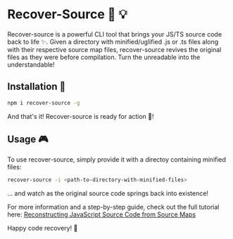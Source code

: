 # Recover-Source :mag_right: :bulb:

Recover-source is a powerful CLI tool that brings your JS/TS source code back to life :sparkles:. Given a directory with minified/uglified .js or .ts files along with their respective source map files, recover-source revives the original files as they were before compilation. Turn the unreadable into the understandable!

## Installation :wrench:
```bash
npm i recover-source -g
```

And that's it! Recover-source is ready for action :rocket:!

## Usage :video_game: 
To use recover-source, simply provide it with a directoy containing minified files:
```bash
recover-source -i <path-to-directory-with-minified-files>
```

... and watch as the original source code springs back into existence!

For more information and a step-by-step guide, check out the full tutorial here: <a href="https://www.linkedin.com/pulse/reconstructing-javascript-source-code-from-maps-schaffner-bofill">Reconstructing JavaScript Source Code from Source Maps</a>

Happy code recovery! :tada:
